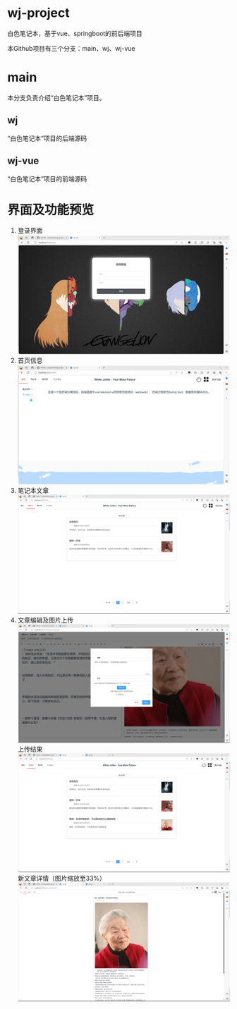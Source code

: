 # wj-project
白色笔记本，基于vue、springboot的前后端项目

本Github项目有三个分支：main、wj、wj-vue

# main
本分支负责介绍“白色笔记本”项目。

## wj
“白色笔记本”项目的后端源码

## wj-vue
“白色笔记本”项目的前端源码
# 界面及功能预览
1. 登录界面
![登录界面](src/main/imgs/loginPage.png)
2. 首页信息
![首页信息](src/main/imgs/indexPage.png)
3. 笔记本文章
![笔记本文章](src/main/imgs/jotterPage2.png)
4. 文章编辑及图片上传
![img.png](src/main/imgs/newArticle.png)
上传结果
![新添至文章列表](src/main/imgs/jotterPage3.png)
新文章详情（图片缩放至33%）
![新文章详情](src/main/imgs/articleDetail.png)